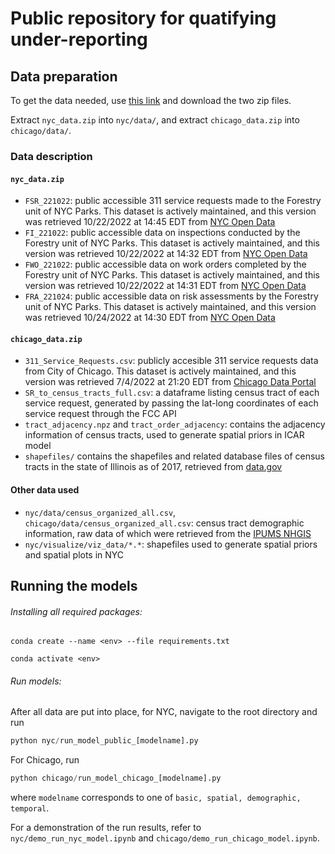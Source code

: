 # Public repository for quatifying under-reporting 

## Data preparation

To get the data needed, use [this link](https://www.dropbox.com/sh/s2y580sm0vtqt27/AAChljhueTtRGou_rxVbHw6Aa?dl=0) and download the two zip files. 

Extract `nyc_data.zip` into `nyc/data/`, and extract `chicago_data.zip` into `chicago/data/`.

### Data description

#### `nyc_data.zip`

- `FSR_221022`: public accessible 311 service requests made to the Forestry unit of NYC Parks. This dataset is actively maintained, and this version was retrieved 10/22/2022 at 14:45 EDT from [NYC Open Data](https://data.cityofnewyork.us/Environment/Forestry-Service-Requests/mu46-p9is)
- `FI_221022`: public accessible data on inspections conducted by the Forestry unit of NYC Parks. This dataset is actively maintained, and this version was retrieved 10/22/2022 at 14:32 EDT from [NYC Open Data](https://data.cityofnewyork.us/Environment/Forestry-Inspections/4pt5-3vv4)
- `FWO_221022`: public accessible data on work orders completed by the Forestry unit of NYC Parks. This dataset is actively maintained, and this version was retrieved 10/22/2022 at 14:31 EDT from [NYC Open Data](https://data.cityofnewyork.us/Environment/Forestry-Work-Orders/bdjm-n7q4)
- `FRA_221024`: public accessible data on risk assessments by the Forestry unit of NYC Parks. This dataset is actively maintained, and this version was retrieved 10/24/2022 at 14:30 EDT from [NYC Open Data](https://data.cityofnewyork.us/Environment/Forestry-Risk-Assessments/259a-b6s7)

#### `chicago_data.zip`

- `311_Service_Requests.csv`: publicly accesible 311 service requests data from City of Chicago. This dataset is actively maintained, and this version was retrieved 7/4/2022 at 21:20 EDT from [Chicago Data Portal](https://data.cityofchicago.org/Service-Requests/311-Service-Requests/v6vf-nfxy)
- `SR_to_census_tracts_full.csv`: a dataframe listing census tract of each service request, generated by passing the lat-long coordinates of each service request through the FCC API
- `tract_adjacency.npz` and `tract_order_adjacency`: contains the adjacency information of census tracts, used to generate spatial priors in ICAR model
- `shapefiles/` contains the shapefiles and related database files of census tracts in the state of Illinois as of 2017, retrieved from [data.gov](https://catalog.data.gov/dataset/tiger-line-shapefile-2017-state-illinois-current-place-state-based)

#### Other data used

- `nyc/data/census_organized_all.csv`, `chicago/data/census_organized_all.csv`: census tract demographic information, raw data of which were retrieved from the [IPUMS NHGIS](https://www.nhgis.org/)
- `nyc/visualize/viz_data/*.*`: shapefiles used to generate spatial priors and spatial plots in NYC

## Running the models ##

###### Installing all required packages:

``conda create --name <env> --file requirements.txt``

``conda activate <env>``

###### Run models:

After all data are put into place, for NYC, navigate to the root directory and run

```python
python nyc/run_model_public_[modelname].py 
```

For Chicago, run

```python
python chicago/run_model_chicago_[modelname].py
```

where `modelname` corresponds to one of `basic, spatial, demographic, temporal`.

For a demonstration of the run results, refer to `nyc/demo_run_nyc_model.ipynb` and `chicago/demo_run_chicago_model.ipynb`.







